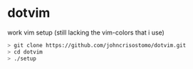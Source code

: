 dotvim
======

work vim setup (still lacking the vim-colors that i use)

```bash
> git clone https://github.com/johncrisostomo/dotvim.git
> cd dotvim
> ./setup
```
